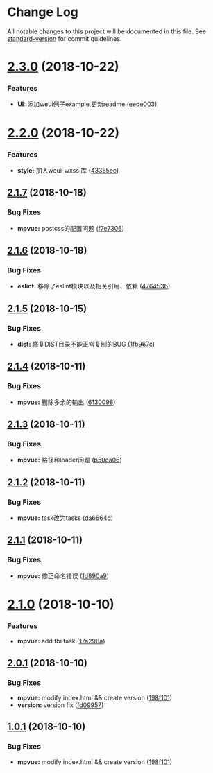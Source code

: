 # Change Log

All notable changes to this project will be documented in this file. See [standard-version](https://github.com/conventional-changelog/standard-version) for commit guidelines.

<a name="2.3.0"></a>
# [2.3.0](https://github.com/fbi-templates/fbi-project-weapp/compare/v2.2.0...v2.3.0) (2018-10-22)


### Features

* **UI:** 添加weui例子example,更新readme ([eede003](https://github.com/fbi-templates/fbi-project-weapp/commit/eede003))



<a name="2.2.0"></a>
# [2.2.0](https://github.com/fbi-templates/fbi-project-weapp/compare/v2.1.7...v2.2.0) (2018-10-22)


### Features

* **style:** 加入weui-wxss 库 ([43355ec](https://github.com/fbi-templates/fbi-project-weapp/commit/43355ec))



<a name="2.1.7"></a>
## [2.1.7](https://github.com/fbi-templates/fbi-project-weapp/compare/v2.1.6...v2.1.7) (2018-10-18)


### Bug Fixes

* **mpvue:** postcss的配置问题 ([f7e7306](https://github.com/fbi-templates/fbi-project-weapp/commit/f7e7306))



<a name="2.1.6"></a>
## [2.1.6](https://github.com/fbi-templates/fbi-project-weapp/compare/v2.1.5...v2.1.6) (2018-10-18)


### Bug Fixes

* **eslint:** 移除了eslint模块以及相关引用、依赖 ([4764536](https://github.com/fbi-templates/fbi-project-weapp/commit/4764536))



<a name="2.1.5"></a>
## [2.1.5](https://github.com/fbi-templates/fbi-project-weapp/compare/v2.1.4...v2.1.5) (2018-10-15)


### Bug Fixes

* **dist:** 修复DIST目录不能正常复制的BUG ([1fb967c](https://github.com/fbi-templates/fbi-project-weapp/commit/1fb967c))



<a name="2.1.4"></a>
## [2.1.4](https://github.com/fbi-templates/fbi-project-weapp/compare/v2.1.3...v2.1.4) (2018-10-11)


### Bug Fixes

* **mpvue:** 删除多余的输出 ([6130098](https://github.com/fbi-templates/fbi-project-weapp/commit/6130098))



<a name="2.1.3"></a>
## [2.1.3](https://github.com/fbi-templates/fbi-project-weapp/compare/v2.1.2...v2.1.3) (2018-10-11)


### Bug Fixes

* **mpvue:** 路径和loader问题 ([b50ca06](https://github.com/fbi-templates/fbi-project-weapp/commit/b50ca06))



<a name="2.1.2"></a>
## [2.1.2](https://github.com/fbi-templates/fbi-project-weapp/compare/v2.1.1...v2.1.2) (2018-10-11)


### Bug Fixes

* **mpvue:** task改为tasks ([da6664d](https://github.com/fbi-templates/fbi-project-weapp/commit/da6664d))



<a name="2.1.1"></a>
## [2.1.1](https://github.com/fbi-templates/fbi-project-weapp/compare/v2.1.0...v2.1.1) (2018-10-11)


### Bug Fixes

* **mpvue:** 修正命名错误 ([1d890a9](https://github.com/fbi-templates/fbi-project-weapp/commit/1d890a9))



<a name="2.1.0"></a>
# [2.1.0](https://github.com/fbi-templates/fbi-project-weapp/compare/v2.0.1...v2.1.0) (2018-10-10)


### Features

* **mpvue:** add fbi task ([17a298a](https://github.com/fbi-templates/fbi-project-weapp/commit/17a298a))



<a name="2.0.1"></a>
## [2.0.1](https://github.com/fbi-templates/fbi-project-weapp/compare/v1.1.1...v2.0.1) (2018-10-10)


### Bug Fixes

* **mpvue:** modify index.html && create version ([198f101](https://github.com/fbi-templates/fbi-project-weapp/commit/198f101))
* **version:** version fix ([fd09957](https://github.com/fbi-templates/fbi-project-weapp/commit/fd09957))



<a name="1.0.1"></a>
## [1.0.1](https://github.com/fbi-templates/fbi-project-weapp/compare/v1.1.1...v1.0.1) (2018-10-10)


### Bug Fixes

* **mpvue:** modify index.html && create version ([198f101](https://github.com/fbi-templates/fbi-project-weapp/commit/198f101))
